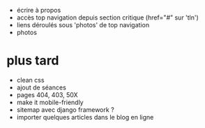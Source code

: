 * écrire à propos
* accès top navigation depuis section critique (href="#" sur 'tln')
* liens déroulés sous 'photos' de top navigation
* photos

# plus tard
* clean css
* ajout de séances
* pages 404, 403, 50X
* make it mobile-friendly
* sitemap avec django framework ?
* importer quelques articles dans le blog en ligne
